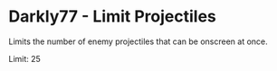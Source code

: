 # Darkly77 - Limit Projectiles

Limits the number of enemy projectiles that can be onscreen at once.

Limit: 25
